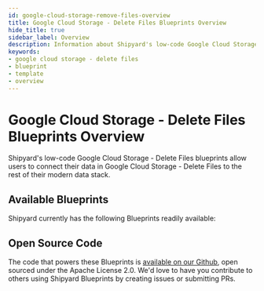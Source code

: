```yaml
---
id: google-cloud-storage-remove-files-overview
title: Google Cloud Storage - Delete Files Blueprints Overview
hide_title: true
sidebar_label: Overview
description: Information about Shipyard's low-code Google Cloud Storage - Delete Files templates.
keywords:
- google cloud storage - delete files
- blueprint
- template
- overview
---
```


# Google Cloud Storage - Delete Files Blueprints Overview

Shipyard's low-code Google Cloud Storage - Delete Files blueprints allow users to connect their data in Google Cloud Storage - Delete Files to the rest of their modern data stack.

## Available Blueprints
Shipyard currently has the following Blueprints readily available: 

## Open Source Code
The code that powers these Blueprints is [available on our Github](None), open sourced under the Apache License 2.0. We'd love to have you contribute to others using Shipyard Blueprints by creating issues or submitting PRs.
